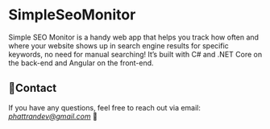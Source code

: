 # SimpleSeoMonitor
Simple SEO Monitor is a handy web app that helps you track how often and where your website shows up in search engine results for specific keywords, no need for manual searching! It’s built with C# and .NET Core on the back-end and Angular on the front-end.

## 📮Contact
If you have any questions, feel free to reach out via email: *phattrandev@gmail.com* 📨
